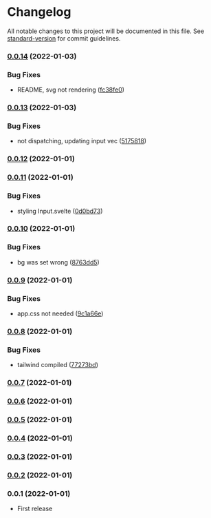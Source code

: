 # Changelog

All notable changes to this project will be documented in this file. See [standard-version](https://github.com/conventional-changelog/standard-version) for commit guidelines.

### [0.0.14](https://github.com/esoteloferry/matrix-algebra-svelte/compare/v0.0.13...v0.0.14) (2022-01-03)


### Bug Fixes

* README, svg not rendering ([fc38fe0](https://github.com/esoteloferry/matrix-algebra-svelte/commit/fc38fe0db86c3a5a5ce914c5e168c816ef82ca67))

### [0.0.13](https://github.com/esoteloferry/matrix-algebra-svelte/compare/v0.0.12...v0.0.13) (2022-01-03)

### Bug Fixes

- not dispatching, updating input vec ([5175818](https://github.com/esoteloferry/matrix-algebra-svelte/commit/51758186babff3b488ee7b942503e0cf56c63526))

### [0.0.12](https://github.com/esoteloferry/matrix-algebra-svelte/compare/v0.0.11...v0.0.12) (2022-01-01)

### [0.0.11](https://github.com/esoteloferry/matrix-algebra-svelte/compare/v0.0.10...v0.0.11) (2022-01-01)

### Bug Fixes

- styling Input.svelte ([0d0bd73](https://github.com/esoteloferry/matrix-algebra-svelte/commit/0d0bd73f9fbeea8d5f782bb4115b94e68db8ce5f))

### [0.0.10](https://github.com/esoteloferry/matrix-algebra-svelte/compare/v0.0.9...v0.0.10) (2022-01-01)

### Bug Fixes

- bg was set wrong ([8763dd5](https://github.com/esoteloferry/matrix-algebra-svelte/commit/8763dd5d3bd28bb1e42415c3f983d9a85888d131))

### [0.0.9](https://github.com/esoteloferry/matrix-algebra-svelte/compare/v0.0.8...v0.0.9) (2022-01-01)

### Bug Fixes

- app.css not needed ([9c1a66e](https://github.com/esoteloferry/matrix-algebra-svelte/commit/9c1a66e07c3d773116985eb367141b7229cd12f7))

### [0.0.8](https://github.com/esoteloferry/matrix-algebra-svelte/compare/v0.0.7...v0.0.8) (2022-01-01)

### Bug Fixes

- tailwind compiled ([77273bd](https://github.com/esoteloferry/matrix-algebra-svelte/commit/77273bdbbfa14bbe3a2f2b330a2558e94d7c0e68))

### [0.0.7](https://github.com/esoteloferry/matrix-algebra-svelte/compare/v0.0.6...v0.0.7) (2022-01-01)

### [0.0.6](https://github.com/esoteloferry/matrix-algebra-svelte/compare/v0.0.5...v0.0.6) (2022-01-01)

### [0.0.5](https://github.com/esoteloferry/matrix-algebra-svelte/compare/v0.0.4...v0.0.5) (2022-01-01)

### [0.0.4](https://github.com/esoteloferry/matrix-algebra-svelte/compare/v0.0.3...v0.0.4) (2022-01-01)

### [0.0.3](https://github.com/esoteloferry/matrix-algebra-svelte/compare/v0.0.2...v0.0.3) (2022-01-01)

### [0.0.2](https://github.com/esoteloferry/matrix_algebra/compare/v0.0.1...v0.0.2) (2022-01-01)

### 0.0.1 (2022-01-01)

- First release
